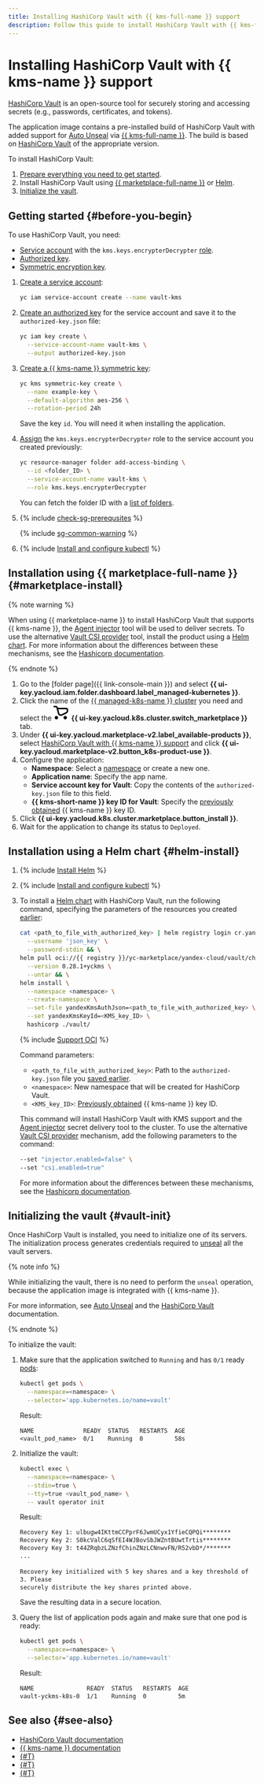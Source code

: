 ```yaml
---
title: Installing HashiCorp Vault with {{ kms-full-name }} support
description: Follow this guide to install HashiCorp Vault with {{ kms-full-name }} support.
---
```


# Installing HashiCorp Vault with {{ kms-name }} support


[HashiCorp Vault](https://www.vaultproject.io/) is an open-source tool for securely storing and accessing secrets (e.g., passwords, certificates, and tokens).

The application image contains a pre-installed build of HashiCorp Vault with added support for [Auto Unseal](https://developer.hashicorp.com/vault/docs/concepts/seal#auto-unseal) via [{{ kms-full-name }}](../../../kms/). The build is based on [HashiCorp Vault](https://github.com/hashicorp/vault/tags) of the appropriate version.

To install HashiCorp Vault:
1. [Prepare everything you need to get started](#before-you-begin).
1. Install HashiCorp Vault using [{{ marketplace-full-name }}](#marketplace-install) or [Helm](#helm-install).
1. [Initialize the vault](#vault-init).

## Getting started {#before-you-begin}

To use HashiCorp Vault, you need:
* [Service account](../../../iam/concepts/users/service-accounts.md) with the `kms.keys.encrypterDecrypter` [role](../../../iam/concepts/access-control/roles.md).
* [Authorized key](../../../iam/concepts/authorization/key.md).
* [Symmetric encryption key](../../../kms/concepts/key.md).

1. [Create a service account](../../../iam/operations/sa/create.md):

   ```bash
   yc iam service-account create --name vault-kms
   ```

1. [Create an authorized key](../../../iam/operations/authorized-key/create.md) for the service account and save it to the `authorized-key.json` file:

   ```bash
   yc iam key create \
     --service-account-name vault-kms \
     --output authorized-key.json
   ```

1. [Create a {{ kms-name }} symmetric key](../../../kms/operations/key.md#create):

   ```bash
   yc kms symmetric-key create \
     --name example-key \
     --default-algorithm aes-256 \
     --rotation-period 24h
   ```

   Save the key `id`. You will need it when installing the application.
1. [Assign](../../../iam/operations/roles/grant.md) the `kms.keys.encrypterDecrypter` role to the service account you created previously:

   ```bash
   yc resource-manager folder add-access-binding \
     --id <folder_ID> \
     --service-account-name vault-kms \
     --role kms.keys.encrypterDecrypter
   ```

   You can fetch the folder ID with a [list of folders](../../../resource-manager/operations/folder/get-id.md).

1. {% include [check-sg-prerequsites](../../../_includes/managed-kubernetes/security-groups/check-sg-prerequsites-lvl3.md) %}

    {% include [sg-common-warning](../../../_includes/managed-kubernetes/security-groups/sg-common-warning.md) %}

1. {% include [Install and configure kubectl](../../../_includes/managed-kubernetes/kubectl-install.md) %}

## Installation using {{ marketplace-full-name }} {#marketplace-install}

{% note warning %}

When using {{ marketplace-name }} to install HashiCorp Vault that supports {{ kms-name }}, the [Agent injector](https://developer.hashicorp.com/vault/docs/platform/k8s/injector) tool will be used to deliver secrets. To use the alternative [Vault CSI provider](https://developer.hashicorp.com/vault/docs/platform/k8s/csi) tool, install the product using a [Helm chart](#helm-install). For more information about the differences between these mechanisms, see the [Hashicorp documentation](https://developer.hashicorp.com/vault/docs/platform/k8s/injector-csi).

{% endnote %}

1. Go to the [folder page]({{ link-console-main }}) and select **{{ ui-key.yacloud.iam.folder.dashboard.label_managed-kubernetes }}**.
1. Click the name of the [{{ managed-k8s-name }} cluster](../../concepts/index.md#kubernetes-cluster) you need and select the ![Marketplace](../../../_assets/console-icons/shopping-cart.svg) **{{ ui-key.yacloud.k8s.cluster.switch_marketplace }}** tab.
1. Under **{{ ui-key.yacloud.marketplace-v2.label_available-products }}**, select [HashiCorp Vault with {{ kms-name }} support](/marketplace/products/yc/vault-yckms-k8s) and click **{{ ui-key.yacloud.marketplace-v2.button_k8s-product-use }}**.
1. Configure the application:
   * **Namespace**: Select a [namespace](../../concepts/index.md#namespace) or create a new one.
   * **Application name**: Specify the app name.
   * **Service account key for Vault**: Copy the contents of the `authorized-key.json` file to this field.
   * **{{ kms-short-name }} key ID for Vault**: Specify the [previously obtained](#before-you-begin) {{ kms-name }} key ID.
1. Click **{{ ui-key.yacloud.k8s.cluster.marketplace.button_install }}**.
1. Wait for the application to change its status to `Deployed`.

## Installation using a Helm chart {#helm-install}

1. {% include [Install Helm](../../../_includes/managed-kubernetes/helm-install.md) %}
1. {% include [Install and configure kubectl](../../../_includes/managed-kubernetes/kubectl-install.md) %}
1. To install a [Helm chart](https://helm.sh/docs/topics/charts/) with HashiCorp Vault, run the following command, specifying the parameters of the resources you created [earlier](#before-you-begin):

   ```bash
   cat <path_to_file_with_authorized_key> | helm registry login cr.yandex \
     --username 'json_key' \
     --password-stdin && \
   helm pull oci://{{ registry }}/yc-marketplace/yandex-cloud/vault/chart/vault \
     --version 0.28.1+yckms \
     --untar && \
   helm install \
     --namespace <namespace> \
     --create-namespace \
     --set-file yandexKmsAuthJson=<path_to_file_with_authorized_key> \
     --set yandexKmsKeyId=<KMS_key_ID> \
     hashicorp ./vault/
   ```

   {% include [Support OCI](../../../_includes/managed-kubernetes/note-helm-experimental-oci.md) %}

   Command parameters:
   * `<path_to_file_with_authorized_key>`: Path to the `authorized-key.json` file you [saved earlier](#before-you-begin).
   * `<namespace>`: New namespace that will be created for HashiCorp Vault.
   * `<KMS_key_ID>`: [Previously obtained](#before-you-begin) {{ kms-name }} key ID.

   This command will install HashiCorp Vault with KMS support and the [Agent injector](https://developer.hashicorp.com/vault/docs/platform/k8s/injector) secret delivery tool to the cluster. To use the alternative [Vault CSI provider](https://developer.hashicorp.com/vault/docs/platform/k8s/csi) mechanism, add the following parameters to the command:

   ```bash
   --set "injector.enabled=false" \
   --set "csi.enabled=true"
   ```

   For more information about the differences between these mechanisms, see the [Hashicorp documentation](https://developer.hashicorp.com/vault/docs/platform/k8s/injector-csi).

## Initializing the vault {#vault-init}

Once HashiCorp Vault is installed, you need to initialize one of its servers. The initialization process generates credentials required to [unseal](https://www.vaultproject.io/docs/concepts/seal#why) all the vault servers.

{% note info %}

While initializing the vault, there is no need to perform the `unseal` operation, because the application image is integrated with {{ kms-name }}.

For more information, see [Auto Unseal](../../../kms/tutorials/vault-secret.md) and the [HashiCorp Vault](https://learn.hashicorp.com/tutorials/vault/kubernetes-raft-deployment-guide?in=vault/kubernetes#initialize-and-unseal-vault) documentation.

{% endnote %}

To initialize the vault:
1. Make sure that the application switched to `Running` and has `0/1` ready [pods](../../concepts/index.md#pod):

   ```bash
   kubectl get pods \
     --namespace=<namespace> \
     --selector='app.kubernetes.io/name=vault'
   ```

   Result:

   ```text
   NAME              READY  STATUS   RESTARTS  AGE
   <vault_pod_name>  0/1    Running  0         58s
   ```

1. Initialize the vault:

   ```bash
   kubectl exec \
     --namespace=<namespace> \
     --stdin=true \
     --tty=true <vault_pod_name> \
     -- vault operator init
   ```

   Result:

   ```text
   Recovery Key 1: ulbugw4IKttmCCPprF6JwmUCyx1YfieCQPQi********
   Recovery Key 2: S0kcValC6qSfEI4WJBovSbJWZntBUwtTrtis********
   Recovery Key 3: t44ZRqbzLZNzfChinZNzLCNnwvFN/R52vbD*/*******
   ...

   Recovery key initialized with 5 key shares and a key threshold of 3. Please
   securely distribute the key shares printed above.
   ```

   Save the resulting data in a secure location.

1. Query the list of application pods again and make sure that one pod is ready:

   ```bash
   kubectl get pods \
     --namespace=<namespace> \
     --selector='app.kubernetes.io/name=vault'
   ```

   Result:

   ```text
   NAME               READY  STATUS   RESTARTS  AGE
   vault-yckms-k8s-0  1/1    Running  0         5m
   ```

## See also {#see-also}

* [HashiCorp Vault documentation](https://developer.hashicorp.com/vault/docs?product_intent=vault)
* [{{ kms-name }} documentation](../../../kms/)
* [{#T}](../../tutorials/marketplace/hashicorp-vault.md)
* [{#T}](./external-secrets-operator.md)
* [{#T}](../../tutorials/kubernetes-lockbox-secrets.md)
